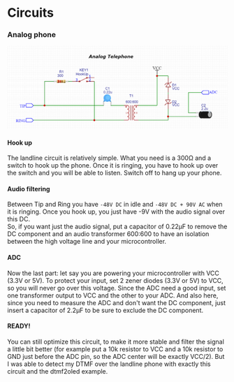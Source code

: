 # Circuits
### Analog phone
![Analog Phone](analogphone.png)
#### Hook up
The landline circuit is relatively simple. What you need is a 300Ω and a switch to hook up the phone. Once it is ringing, you have to hook up over the switch and you will be able to listen. Switch off to hang up your phone.

#### Audio filtering
Between Tip and Ring you have `-48V DC` in idle and `-48V DC + 90V AC` when it is ringing. Once you hook up, you just have -9V with the audio signal over this DC.  
So, if you want just the audio signal, put a capacitor of 0.22μF to remove the DC component and an audio transformer 600:600 to have an isolation between the high voltage line and your microcontroller.

#### ADC
Now the last part: let say you are powering your microcontroller with VCC (3.3V or 5V). To protect your input, set 2 zener diodes (3.3V or 5V) to VCC, so you will never go over this voltage. Since the ADC need a good input, set one transformer output to VCC and the other to your ADC. And also here, since you need to measure the ADC and don't want the DC component, just insert a capacitor of 2.2μF to be sure to exclude the DC component.

#### READY!
You can still optimize this circuit, to make it more stable and filter the signal a little bit better (for example put a 10k resistor to VCC and a 10k resistor to GND just before the ADC pin, so the ADC center will be exactly VCC/2). But I was able to detect my DTMF over the landline phone with exactly this circuit and the dtmf2oled example.
